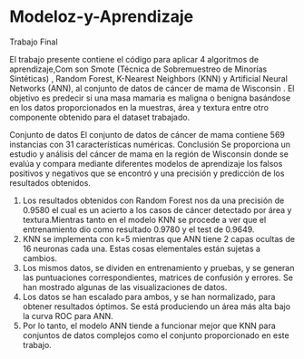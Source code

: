 # Modeloz-y-Aprendizaje
Trabajo Final

El trabajo presente contiene el código para aplicar 4 algoritmos de aprendizaje,Com son Smote (Técnica de Sobremuestreo de Minorías Sintéticas) , Random Forest, K-Nearest Neighbors (KNN) y Artificial Neural Networks (ANN), al conjunto de datos de cáncer de mama de Wisconsin .
El objetivo es predecir si una masa mamaria es maligna o benigna basándose en los datos proporcionados en la muestras, área y textura entre otro componente obtenido para el dataset trabajado.

Conjunto de datos
El conjunto de datos de cáncer de mama contiene 569 instancias con 31 características numéricas. 
Conclusión
Se proporciona un estudio y análisis del cáncer de mama en la región de Wisconsin donde se evalúa y compara mediante diferentes modelos de aprendizaje los falsos positivos y negativos que se encontró y una precisión y predicción de los resultados obtenidos.
1.	Los resultados obtenidos con Random Forest nos da una precisión de 0.9580 el cual es un acierto a los casos de cáncer detectado por área y textura.Mientras tanto en el modelo KNN se procede a ver que el entrenamiento dio como resultado 0.9780 y el test de 0.9649.
2.	KNN se implementa con k=5 mientras que ANN tiene 2 capas ocultas de 16 neuronas cada una. Estas cosas elementales están sujetas a cambios.
3.	Los mismos datos, se dividen en entrenamiento y pruebas, y se generan las puntuaciones correspondientes, matrices de confusión y errores. Se han mostrado algunas de las visualizaciones de datos.
4.	Los datos se han escalado para ambos, y se han normalizado, para obtener resultados óptimos. Se está produciendo un área más alta bajo la curva ROC para ANN.
5.	Por lo tanto, el modelo ANN tiende a funcionar mejor que KNN para conjuntos de datos complejos como el conjunto proporcionado en este trabajo.
